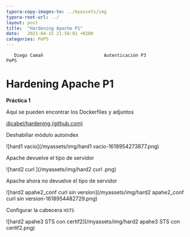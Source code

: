 ```yaml
---
typora-copy-images-to: ../myassets/img
typora-root-url: ../
layout: post
title:  "Hardening Apache P1"
date:   2021-04-15 21:50:01 +0200
categories: PePS
---
```


       Diego Camañ                       Autenticación P3                          PePS   

#                                                                                       Hardening Apache P1

 **Práctica 1**

Aquí se pueden encontrar los Dockerfiles y adjuntos

[dicabel/hardening (github.com)](https://github.com/dicabel/hardening)



Deshabiliar módulo autoindex



![hard1 vacio](/myassets/img/hard1 vacio-1618954273877.png)

Apache devuelve el tipo de servidor



![hard2 curl ](/myassets/img/hard2 curl .png)

Apache ahora no devuelve el tipo de servidor



![hard2 apahe2_conf curl  sin version](/myassets/img/hard2 apahe2_conf curl  sin version-1618954482729.png)



Configurar la cabecera `HSTS`



![hard2 apahe3 STS  con certif2](/myassets/img/hard2 apahe3 STS  con certif2.png)







